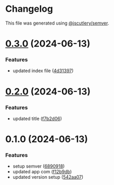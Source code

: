 # Changelog

This file was generated using [@jscutlery/semver](https://github.com/jscutlery/semver).

# [0.3.0](https://github.com/mohijalili/nx-semantic-release/compare/angular-app_0.2.0...angular-app_0.3.0) (2024-06-13)


### Features

* updated index file ([4d31397](https://github.com/mohijalili/nx-semantic-release/commit/4d313973a75e30dd65603061192c4680e57704bb))



# [0.2.0](https://github.com/mohijalili/nx-semantic-release/compare/angular-app_0.1.0...angular-app_0.2.0) (2024-06-13)


### Features

* updated title ([f7b2d06](https://github.com/mohijalili/nx-semantic-release/commit/f7b2d06213f776f81bb1d144652fa4fbbefdfc8a))



# 0.1.0 (2024-06-13)


### Features

* setup semver ([6890918](https://github.com/mohijalili/nx-semantic-release/commit/689091888ad5eeaf9f2b24121066bbd58e04b9d5))
* updated app com ([f12b9db](https://github.com/mohijalili/nx-semantic-release/commit/f12b9db6a9386b9cf1499a276e3b7f1ba4ea3653))
* updated version setup ([542aa07](https://github.com/mohijalili/nx-semantic-release/commit/542aa07f621232e78b63cc2463c55e2c6ebbb3f3))
